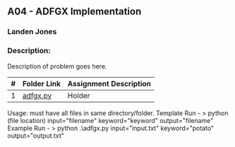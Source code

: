 ##  A04 - ADFGX Implementation
### Landen Jones
### Description: 
Description of problem goes here.

|   #   | Folder Link | Assignment Description |
| :---: | ----------- | ---------------------- |
|1|<a href="https://github.com/LandenSJones/4663-Cryptography-Jones/blob/master/Assignments/A04/adfgx.py">adfgx.py</a>|Holder|

Usage:
  must have all files in same directory/folder.
  Template Run - >  python (file location) input="filename" keyword="keyword" output="filename"
  Example Run - > python .\adfgx.py input="input.txt" keyword="potato" output="output.txt"
